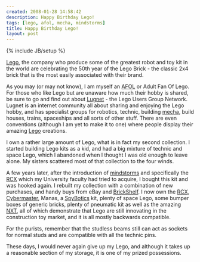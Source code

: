 ```yaml
---
created: 2008-01-28 14:58:42
description: Happy Birthday Lego!
tags: [lego, afol, mecha, mindstorms]
title: Happy Birthday Lego!
layout: post
---
```

{% include JB/setup %}

[Lego](/Lego "The best known construction toy"), the company who produce some of the greatest robot and toy kit in the world are celebrating the 50th year of the Lego Brick - the classic 2x4 brick that is the most easily associated with their brand.

As you may (or may not know), I am myself an [AFOL](/AFOL "Adult Fan Of Lego") or Adult Fan Of Lego. For those who like Lego but are unaware how much their hobby is shared, be sure to go and find out about [Lugnet](/Lugnet "Lego Users Group Network") - the Lego Users Group Network. Lugnet is an internet community all about sharing and enjoying the Lego hobby, and has specialist groups for robotics, technic, building [mecha](/Mecha "Large Robotic Suits"), build houses, trains, spaceships and all sorts of other stuff. There are even conventions (although I am yet to make it to one) where people display their amazing [Lego](/Lego "The best known construction toy") creations.

I own a rather large amount of Lego, what is in fact my second collection. I started building Lego kits as a kid, and had a big mixture of technic and space Lego, which I abandoned when I thought I was old enough to leave alone. My sisters scattered most of that collection to the four winds.

A few years later, after the introduction of [mindstorms](/wiki/mindstorms "A Robotic construction toy system from Lego")
  and specifically the [RCX](/RCX "The Lego Robot Command Explorer") which my University faculty had tried to acquire, I bought this kit and was hooked again. I rebuilt my collection with a combination of new purchases, and handy buys from eBay and [BrickShelf](/BrickShelf "A gallery for Lego Creations"). I now own the [RCX](/RCX "The Lego Robot Command Explorer"), [Cybermaster](/CyberMaster "CyberMaster"), Manas, a [SpyBotics](/SpyBotics "Lego Programmable robot kits") kit, plenty of space Lego, some bumper boxes of generic bricks, plenty of pneumatic kit as well as the amazing [NXT](/NXT "Legos NeXT generation robotics kit"), all of which demonstrate that Lego are still innovating in the construction toy market, and it is all mostly backwards compatible.

For the purists, remember that the studless beams still can act as sockets for normal studs and are compatible with all the technic pins.

These days, I would never again give up my Lego, and although it takes up a reasonable section of my storage, it is one of my prized possessions.
